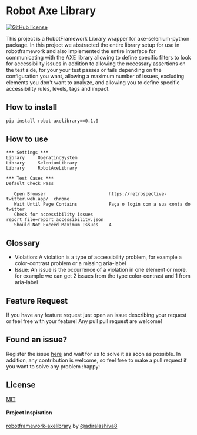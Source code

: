 # Robot Axe Library
[![GitHub license](https://img.shields.io/badge/license-MIT-blue.svg)](https://github.com/CaiqueCoelho/robot-axe-library/blob/master/LICENSE)

This project is a RobotFramework Library wrapper for axe-selenium-python package. In this project we abstracted the entire library setup for use in robotframework and also implemented the entire interface for communicating with the AXE library allowing to define specific filters to look for accessibility issues in addition to allowing the necessary assertions on the test side, for your your test passes or fails depending on the configuration you want, allowing a maximum number of issues, excluding elements you don't want to analyze, and allowing you to define specific accessibility rules, levels, tags and impact.

## How to install

```bash
pip install robot-axelibrary==0.1.0
```

## How to use
 ```
*** Settings ***
Library     OperatingSystem
Library     SeleniumLibrary
Library     RobotAxeLibrary

*** Test Cases ***
Default Check Pass

    Open Browser                        https://retrospective-twitter.web.app/  chrome
    Wait Until Page Contains            Faça o login com a sua conta do twitter
    Check for accessibility issues      report_file=report_accessibility.json
    Should Not Exceed Maximum Issues    4
 ```

 ## Glossary
- Violation: A violation is a type of accessibility problem, for example a color-contrast problem or a missing aria-label
- Issue: An issue is the occurrence of a violation in one element or more, for example we can get 2 issues from the type color-contrast and 1 from aria-label
 ## Feature Request

If you have any feature request just open an issue describing your request or feel free with your feature! Any pull pull request are welcome!

## Found an issue?

Register the issue [here](https://github.com/CaiqueCoelho/robot-axe-library/issues) and wait for us to solve it as soon as possible.
In addition, any contribution is welcome, so feel free to make a pull request if you want to solve any problem :happy:

## License

[MIT](https://github.com/CaiqueCoelho/robot-axe-library/blob/master/LICENSE)

#### Project Inspiration
[robotframework-axelibrary](https://github.com/adiralashiva8/robotframework-axelibrary) by [@adiralashiva8](https://github.com/adiralashiva8)

